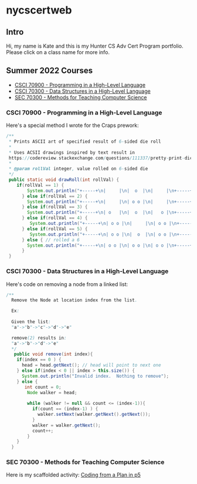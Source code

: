 # nycscertweb

## Intro
Hi, my name is Kate and this is my Hunter CS Adv Cert Program portfolio.  Please click on a class name for more info.

## Summer 2022 Courses
* [CSCI 70900 - Programming in a High-Level Language](programming.md)
* [CSCI 70300 - Data Structures in a High-Level Language](datastructures.md)
* [SEC 70300 - Methods for Teaching Computer Science](methods)

### CSCI 70900 - Programming in a High-Level Language

Here's a special method I wrote for the Craps prework:

```Java
/**
 * Prints ASCII art of specified result of 6-sided die roll
 *
 * Uses ACSII drawings inspired by text result in 
 https://codereview.stackexchange.com/questions/111337/pretty-print-dice-faces-from-multiple-rolls-of-multi-sided-dices
 * 
 * @param rollVal integer, value rolled on 6-sided die
 */
 public static void drawRoll(int rollVal) {
    if(rollVal == 1) {
        System.out.println("+-----+\n|     |\n|  o  |\n|     |\n+-----+");
      } else if(rollVal == 2) {
        System.out.println("+-----+\n|     |\n| o o |\n|     |\n+-----+");
      } else if(rollVal == 3) {
        System.out.println("+-----+\n| o   |\n|  o  |\n|   o |\n+-----+");
      } else if(rollVal == 4) {
         System.out.println("+-----+\n| o o |\n|     |\n| o o |\n+-----+");
      } else if(rollVal == 5) {
         System.out.println("+-----+\n| o o |\n|  o  |\n| o o |\n+-----+");
      } else { // rolled a 6
        System.out.println("+-----+\n| o o |\n| o o |\n| o o |\n+-----+");
      }
 }

```

### CSCI 70300 - Data Structures in a High-Level Language

Here's code on removing a node from a linked list:

```Java
/**
  Remove the Node at location index from the list.

  Ex:
  
  Given the list:
  "a"->"b"->"c"->"d"->"e"

  remove(2) results in:
  "a"->"b"->"d"->"e"
  */
   public void remove(int index){
    if(index == 0 ) {    
      head = head.getNext(); // head will point to next one
    } else if(index < 0 || index > this.size()) {
      System.out.println("Invalid index.  Nothing to remove");
    } else {
       int count = 0;
        Node walker = head;
    
        while (walker != null && count <= (index-1)){
          if(count == (index-1) ) {
            walker.setNext(walker.getNext().getNext()); 
          } 
          walker = walker.getNext();
          count++; 
        }
    }
  }
```


### SEC 70300 - Methods for Teaching Computer Science

Here is my scaffolded activity: [Coding from a Plan in p5](https://github.com/hunter-teacher-cert/cohort-3-summer-work-Kmaschm/blob/master/methods/06_scaffold_activity.md)

